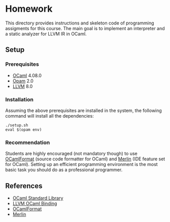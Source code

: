 # Homework

This directory provides instructions and skeleton code of programming assigments for this course.
The main goal is to implement an interpreter and a static analyzer for LLVM IR in OCaml.

## Setup
### Prerequisites
- [OCaml](https://ocaml.org) 4.08.0
- [Opam](https://opam.ocaml.org) 2.0
- [LLVM](https://llvm.org) 8.0

### Installation
Assuming the above prerequisites are installed in the system, the following command will install all the dependencies:
```
./setup.sh
eval $(opam env)
```

### Recommendation
Students are highly encouraged (not mandatory though) to use
[OCamlFormat](https://github.com/ocaml-ppx/ocamlformat) (source code formatter for OCaml)
and [Merlin](https://github.com/ocaml/merlin) (IDE feature set for OCaml).
Setting up an efficient programming environment is the most basic task you should do as a professional programmer.

## References
- [OCaml Standard Library](http://caml.inria.fr/pub/docs/manual-ocaml/libref)
- [LLVM OCaml Binding](https://llvm.moe/ocaml/index.html)
- [OCamlFormat](https://github.com/ocaml-ppx/ocamlformat)
- [Merlin](https://github.com/ocaml/merlin)
